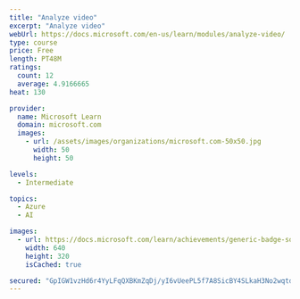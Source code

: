 ```yaml
---
title: "Analyze video"
excerpt: "Analyze video"
webUrl: https://docs.microsoft.com/en-us/learn/modules/analyze-video/
type: course
price: Free
length: PT48M
ratings:
  count: 12
  average: 4.9166665
heat: 130

provider:
  name: Microsoft Learn
  domain: microsoft.com
  images:
    - url: /assets/images/organizations/microsoft.com-50x50.jpg
      width: 50
      height: 50

levels:
  - Intermediate

topics:
  - Azure
  - AI

images:
  - url: https://docs.microsoft.com/learn/achievements/generic-badge-social.png
    width: 640
    height: 320
    isCached: true

secured: "GpIGW1vzHd6r4YyLFqQXBKmZqDj/yI6vUeePL5f7A8SicBY4SLkaH3No2wqtd1LpwSEHyMramXHtOeeLy7EN/x/BAZD5mBn2CuOzbUNp+7VshIGUSqIoYlB5ljOjKroMZ2jqogEEZc/vgmJFDsjkLSerZAfBdBYTBBfAwj5NGz+Q/zdsAHT5HzV2LLn5Glqzqj4YPGSDlU3/06dWumG400E62NOah4sBDA+Kkawtz+VAXt4hSNte5rIUa397Ne2pYhY2A9W2zV15GjBaedNhrn9DxF7sLTJl+GEih8tqpEFqxOPPnf1AJai6+LD3L+vzcUotjWNfHILWjgmDxV1ZrdCaQPhNFuZt83Yx4X1TVVCQBnKnCP+FYQATL38z4xFQbacHqm/PeuB0uAOxwr50XxhZ209AjcXg9HhKJLMUhuo=;NZZVuf8YBaZlI0+vpSk/AA=="
---
```


